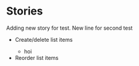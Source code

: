 <h1> Stories </h1>

<p>
  Adding new story for test.
  New line for second test
</p>

<ul>
    <li>Create/delete list items</li>
        <ul><li>hoi</li></ul>
    <li>Reorder list items</li>